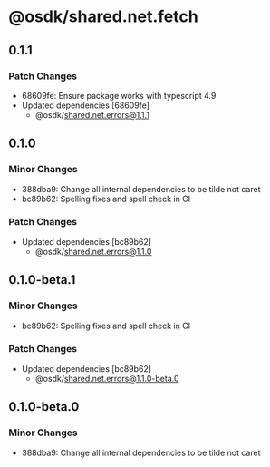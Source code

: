 # @osdk/shared.net.fetch

## 0.1.1

### Patch Changes

- 68609fe: Ensure package works with typescript 4.9
- Updated dependencies [68609fe]
  - @osdk/shared.net.errors@1.1.1

## 0.1.0

### Minor Changes

- 388dba9: Change all internal dependencies to be tilde not caret
- bc89b62: Spelling fixes and spell check in CI

### Patch Changes

- Updated dependencies [bc89b62]
  - @osdk/shared.net.errors@1.1.0

## 0.1.0-beta.1

### Minor Changes

- bc89b62: Spelling fixes and spell check in CI

### Patch Changes

- Updated dependencies [bc89b62]
  - @osdk/shared.net.errors@1.1.0-beta.0

## 0.1.0-beta.0

### Minor Changes

- 388dba9: Change all internal dependencies to be tilde not caret
